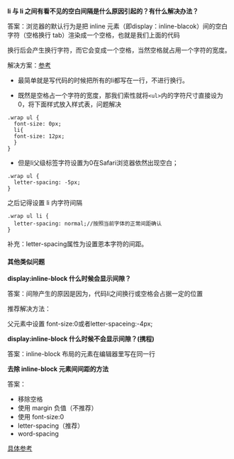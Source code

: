 **li 与 li 之间有看不见的空白间隔是什么原因引起的？有什么解决办法？**

答案：浏览器的默认行为是把 inline 元素（即display：inline-blacok）间的空白字符（空格换行 tab）渲染成一个空格，也就是我们上面的代码

换行后会产生换行字符，而它会变成一个空格，当然空格就占用一个字符的宽度。



解决方案：[参考](https://blog.csdn.net/sjinsa/article/details/70919546)

+ 最简单就是写代码的时候把所有的li都写在一行，不进行换行。

+ 既然是空格占一个字符的宽度，那我们索性就将`<ul>`内的字符尺寸直接设为 0，将下面样式放入样式表，问题解决

```
.wrap ul {
  font-size: 0px;
  li{
  font-size: 12px;
  }
}
```

+ 但是li父级标签字符设置为0在Safari浏览器依然出现空白；

```
.wrap ul {
  letter-spacing: -5px;
}
```

之后记得设置 li 内字符间隔

```
.wrap ul li {
  letter-spacing: normal;//按照当前字体的正常间距确认
}
```

补充：letter-spacing属性为设置恩本字符的间距。



#### 其他类似问题

**display:inline-block 什么时候会显示间隙？**

答案：间隙产生的原因是因为，代码li之间换行或空格会占据一定的位置

推荐解决方法：

父元素中设置 font-size:0或者letter-spaceing:-4px;



**display:inline-block 什么时候不会显示间隙？(携程)**

答案：inline-block 布局的元素在编辑器里写在同一行



**去除 inline-block 元素间间距的方法**

答案：

- 移除空格
- 使用 margin 负值（不推荐）
- 使用 font-size:0
- letter-spacing（推荐）
- word-spacing

 [具体参考]([https://www.zhangxinxu.com/wordpress/2012/04/inline-block-space-remove-%E5%8E%BB%E9%99%A4%E9%97%B4%E8%B7%9D/](https://www.zhangxinxu.com/wordpress/2012/04/inline-block-space-remove-去除间距/))

